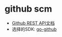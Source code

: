 # github scm


+ [Github REST API文档](https://docs.github.com/cn/rest)
+ 选择的SDK: [go-github](https://github.com/google/go-github)
